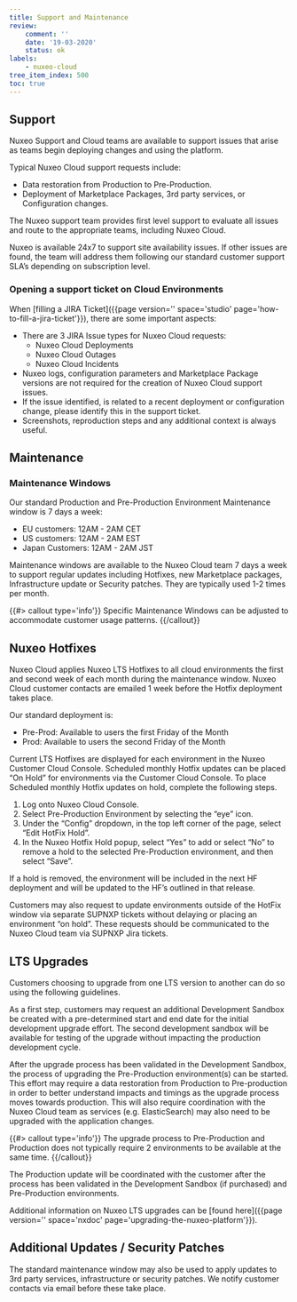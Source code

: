 ```yaml
---
title: Support and Maintenance
review:
    comment: ''
    date: '19-03-2020'
    status: ok
labels:
    - nuxeo-cloud
tree_item_index: 500
toc: true
---
```


## Support

Nuxeo Support and Cloud teams are available to support issues that arise as teams begin deploying changes and using the platform.

Typical Nuxeo Cloud support requests include:
- Data restoration from Production to Pre-Production.
- Deployment of Marketplace Packages, 3rd party services, or Configuration changes.

The Nuxeo support team provides first level support to evaluate all issues and route to the appropriate teams, including Nuxeo Cloud.

Nuxeo is available 24x7 to support site availability issues. If other issues are found, the team will address them following our standard customer support SLA’s depending on subscription level.

### Opening a support ticket on Cloud Environments

When [filling a JIRA Ticket]({{page version='' space='studio' page='how-to-fill-a-jira-ticket'}}), there are some important aspects:
- There are 3 JIRA Issue types for Nuxeo Cloud requests:
    - Nuxeo Cloud Deployments
    - Nuxeo Cloud Outages
    - Nuxeo Cloud Incidents  
- Nuxeo logs, configuration parameters and Marketplace Package versions are not required for the creation of Nuxeo Cloud support issues.
- If the issue identified, is related to a recent deployment or configuration change, please identify this in the support ticket.
- Screenshots, reproduction steps and any additional context is always useful.

## Maintenance

### Maintenance Windows

Our standard Production and Pre-Production Environment Maintenance window is 7 days a week:
- EU customers: 12AM - 2AM CET
- US customers: 12AM - 2AM EST
- Japan Customers: 12AM - 2AM JST

Maintenance windows are available to the Nuxeo Cloud team 7 days a week to support regular updates including Hotfixes, new Marketplace packages, Infrastructure update or Security patches. They are typically used 1-2 times per month.

{{#> callout type='info'}}
Specific Maintenance Windows can be adjusted to accommodate customer usage patterns.
{{/callout}}

## Nuxeo Hotfixes

Nuxeo Cloud applies Nuxeo LTS Hotfixes to all cloud environments the first and second week of each month during the maintenance window. Nuxeo Cloud customer contacts are emailed 1 week before the Hotfix deployment takes place.

Our standard deployment is:
- Pre-Prod: Available to users the first Friday of the Month
- Prod: Available to users the second Friday of the Month

Current LTS Hotfixes are displayed for each environment in the Nuxeo Customer Cloud Console. Scheduled monthly Hotfix updates can be placed “On Hold” for environments via the Customer Cloud Console. To place Scheduled monthly Hotfix updates on hold, complete the following steps.
1. Log onto Nuxeo Cloud Console.
2. Select Pre-Production Environment by selecting the “eye” icon.
3. Under the “Config” dropdown, in the top left corner of the page, select “Edit HotFix Hold”.
4. In the Nuxeo Hotfix Hold popup, select “Yes” to add or select “No” to remove a hold to the selected Pre-Production environment, and then select “Save”.

If a hold is removed, the environment will be included in the next HF deployment and will be updated to the HF’s outlined in that release.

Customers may also request to update environments outside of the HotFix window via separate SUPNXP tickets without delaying or placing an environment “on hold”. These requests should be communicated to the Nuxeo Cloud team via SUPNXP Jira tickets.

## LTS Upgrades

Customers choosing to upgrade from one LTS version to another can do so using the following guidelines.

As a first step, customers may request an additional Development Sandbox be created with a pre-determined start and end date for the initial development upgrade effort. The second development sandbox will be available for testing of the upgrade without impacting the production development cycle.

After the upgrade process has been validated in the Development Sandbox, the process of upgrading the Pre-Production environment(s) can be started. This effort may require a data restoration from Production to Pre-production in order to better understand impacts and timings as the upgrade process moves towards production. This will also require coordination with the Nuxeo Cloud team as services (e.g. ElasticSearch) may also need to be upgraded with the application changes.

{{#> callout type='info'}}
The upgrade process to Pre-Production and Production does not typically require 2 environments to be available at the same time.
{{/callout}}

The Production update will be coordinated with the customer after the process has been validated in the Development Sandbox (if purchased) and Pre-Production environments.

Additional information on Nuxeo LTS upgrades can be [found here]({{page version='' space='nxdoc' page='upgrading-the-nuxeo-platform'}}).

## Additional Updates / Security Patches

The standard maintenance window may also be used to apply updates to 3rd party services, infrastructure or security patches. We notify customer contacts via email before these take place.
